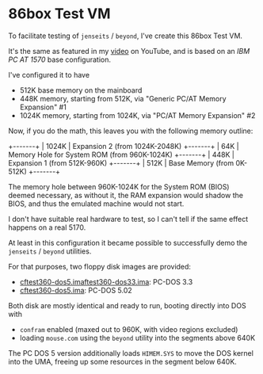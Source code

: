 # 86box Test VM

To facilitate testing of `jenseits` / `beyond`, I've create
this 86box Test VM.

It's the same as featured in my [video](https://www.youtube.com/watch?v=Nbw5klso-VY) on YouTube, and is based on an *IBM PC AT 1570* base configuration.

I've configured it to have

-  512K base memory on the mainboard
-  448K memory, starting from 512K, via "Generic PC/AT Memory Expansion" #1
- 1024K memory, starting from 1024K, via "PC/AT Memory Expansion" #2

Now, if you do the math, this leaves you with the following memory outline:

 +-------+
 | 1024K | Expansion 2 (from 1024K-2048K)
 +-------+
 |   64K | Memory Hole for System ROM (from 960K-1024K)
 +-------+
 |  448K | Expansion 1 (from 512K-960K)
 +-------+
 |  512K | Base Memory (from 0K-512K)
 +-------+

The memory hole between 960K-1024K for the System ROM (BIOS)
deemed necessary, as without it, the RAM expansion would shadow
the BIOS, and thus the emulated machine would not start.

I don't have suitable real hardware to test, so I can't tell
if the same effect happens on a real 5170.

At least in this configuration it became possible to successfully
demo the `jenseits` / `beyond` utilities.

For that purposes, two floppy disk images are provided:

* [cftest360-dos5.imaftest360-dos33.ima](./cftest360-dos33.ima): PC-DOS 3.3
* [cftest360-dos5.ima](./cftest360-dos5.ima): PC-DOS 5.02

Both disk are mostly identical and ready to run, booting directly
into DOS with

* `confram` enabled (maxed out to 960K, with video regions excluded)
* loading `mouse.com` using the `beyond` utility into the segments above 640K

The PC DOS 5 version additionally loads `HIMEM.SYS` to move the DOS kernel
into the UMA, freeing up some resources in the segment below 640K.

